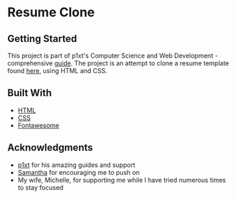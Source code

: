 # Resume Clone

## Getting Started

This project is part of p1xt's Computer Science and Web Development - comprehensive [guide](https://github.com/ckirby5/p1xt-guides/blob/master/cs-wd.md). The project is an attempt to clone a resume template found [here](https://creativemarket.com/ikonome/686585-Material-Resume-Blue/screenshots#screenshot2), using HTML and CSS.

## Built With

- [HTML](https://developer.mozilla.org/en-US/docs/Web/Guide/HTML/HTML5)
- [CSS](https://developer.mozilla.org/en-US/docs/Web/CSS)
- [Fontawesome](fontawesome.com)

## Acknowledgments

- [p1xt](https://github.com/P1xt) for his amazing guides and support
- [Samantha](https://github.com/cutelittlecow) for encouraging me to push on
- My wife, Michelle, for supporting me while I have tried numerous times to stay focused